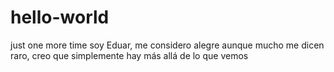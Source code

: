 # hello-world
just one more time
soy Eduar, me considero alegre aunque mucho me dicen raro, creo que simplemente hay más allá de lo que vemos

